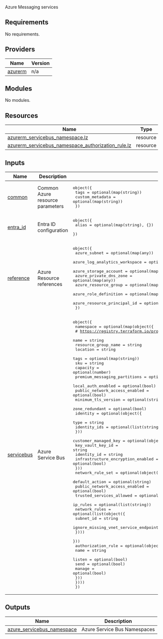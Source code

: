 <!-- BEGIN_TF_DOCS -->

Azure Messaging services

## Requirements

No requirements.

## Providers

| Name | Version |
|------|---------|
| <a name="provider_azurerm"></a> [azurerm](#provider\_azurerm) | n/a |

## Modules

No modules.

## Resources

| Name | Type |
|------|------|
| [azurerm_servicebus_namespace.lz](https://registry.terraform.io/providers/hashicorp/azurerm/latest/docs/resources/servicebus_namespace) | resource |
| [azurerm_servicebus_namespace_authorization_rule.lz](https://registry.terraform.io/providers/hashicorp/azurerm/latest/docs/resources/servicebus_namespace_authorization_rule) | resource |

## Inputs

| Name | Description | Type | Default | Required |
|------|-------------|------|---------|:--------:|
| <a name="input_common"></a> [common](#input\_common) | Common Azure resource parameters | <pre>object({<br>    tags            = optional(map(string))<br>    custom_metadata = optional(map(string))<br>  })</pre> | `{}` | no |
| <a name="input_entra_id"></a> [entra\_id](#input\_entra\_id) | Entra ID configuration | <pre>object({<br>    alias = optional(map(string), {})<br>  })</pre> | <pre>{<br>  "alias": {}<br>}</pre> | no |
| <a name="input_reference"></a> [reference](#input\_reference) | Azure Resource references | <pre>object({<br>    azure_subnet                  = optional(map(any))<br>    azure_log_analytics_workspace = optional(map(any))<br>    azure_storage_account         = optional(map(any))<br>    azure_private_dns_zone        = optional(map(any))<br>    azure_resource_group          = optional(map(any))<br>    azure_role_definition         = optional(map(any))<br>    azure_resource_principal_id   = optional(map(any))<br>  })</pre> | `{}` | no |
| <a name="input_servicebus"></a> [servicebus](#input\_servicebus) | Azure Service Bus | <pre>object({<br>    namespace = optional(map(object({<br>      # https://registry.terraform.io/providers/hashicorp/azurerm/latest/docs/resources/servicebus_namespace<br>      name                          = string<br>      resource_group_name           = string<br>      location                      = string<br>      tags                          = optional(map(string))<br>      sku                           = string<br>      capacity                      = optional(number)<br>      premium_messaging_partitions  = optional(number)<br>      local_auth_enabled            = optional(bool)<br>      public_network_access_enabled = optional(bool)<br>      minimum_tls_version           = optional(string)<br>      zone_redundant                = optional(bool)<br>      identity = optional(object({<br>        type         = string<br>        identity_ids = optional(list(string))<br>      }))<br>      customer_managed_key = optional(object({<br>        key_vault_key_id                  = string<br>        identity_id                       = string<br>        infrastructure_encryption_enabled = optional(bool)<br>      }))<br>      network_rule_set = optional(object({<br>        default_action                = optional(string)<br>        public_network_access_enabled = optional(bool)<br>        trusted_services_allowed      = optional(bool)<br>        ip_rules                      = optional(list(string))<br>        network_rules = optional(list(object({<br>          subnet_id                            = string<br>          ignore_missing_vnet_service_endpoint = optional(bool)<br>        })))<br>      }))<br>      authorization_rule = optional(object({<br>        name   = string<br>        listen = optional(bool)<br>        send   = optional(bool)<br>        manage = optional(bool)<br>      }))<br>    })))<br>  })</pre> | `{}` | no |

## Outputs

| Name | Description |
|------|-------------|
| <a name="output_azure_servicebus_namespace"></a> [azure\_servicebus\_namespace](#output\_azure\_servicebus\_namespace) | Azure Service Bus Namespaces |
<!-- END_TF_DOCS -->